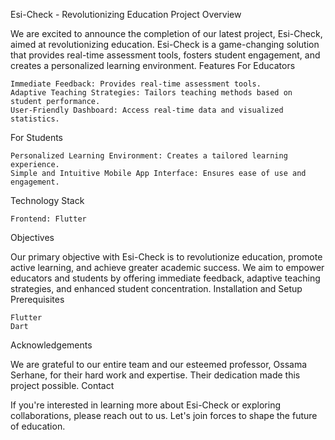 Esi-Check - Revolutionizing Education
Project Overview

We are excited to announce the completion of our latest project, Esi-Check, aimed at revolutionizing education. Esi-Check is a game-changing solution that provides real-time assessment tools, fosters student engagement, and creates a personalized learning environment.
Features
For Educators

    Immediate Feedback: Provides real-time assessment tools.
    Adaptive Teaching Strategies: Tailors teaching methods based on student performance.
    User-Friendly Dashboard: Access real-time data and visualized statistics.

For Students

    Personalized Learning Environment: Creates a tailored learning experience.
    Simple and Intuitive Mobile App Interface: Ensures ease of use and engagement.

Technology Stack

    Frontend: Flutter

Objectives

Our primary objective with Esi-Check is to revolutionize education, promote active learning, and achieve greater academic success. We aim to empower educators and students by offering immediate feedback, adaptive teaching strategies, and enhanced student concentration.
Installation and Setup
Prerequisites

    Flutter
    Dart

Acknowledgements

We are grateful to our entire team and our esteemed professor, Ossama Serhane, for their hard work and expertise. Their dedication made this project possible.
Contact

If you're interested in learning more about Esi-Check or exploring collaborations, please reach out to us. Let's join forces to shape the future of education.
